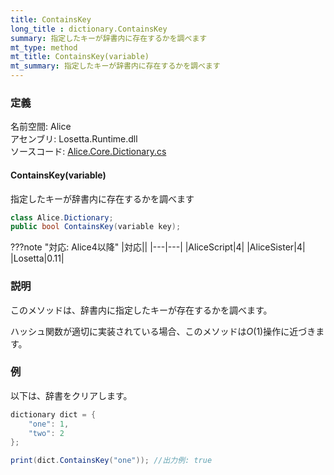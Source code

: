 ```yaml
---
title: ContainsKey
long_title : dictionary.ContainsKey
summary: 指定したキーが辞書内に存在するかを調べます
mt_type: method
mt_title: ContainsKey(variable)
mt_summary: 指定したキーが辞書内に存在するかを調べます
---
```


### 定義
名前空間: Alice<br/>
アセンブリ: Losetta.Runtime.dll<br/>
ソースコード: [Alice.Core.Dictionary.cs](https://github.com/WSOFT-Project/Losetta/blob/master/Losetta.Runtime/Core/Extension/Alice.Core.Dictionary.cs)

#### ContainsKey(variable)

指定したキーが辞書内に存在するかを調べます

```cs title="AliceScript"
class Alice.Dictionary;
public bool ContainsKey(variable key);
```

???note "対応: Alice4以降"
    |対応||
    |---|---|
    |AliceScript|4|
    |AliceSister|4|
    |Losetta|0.11|

### 説明
このメソッドは、辞書内に指定したキーが存在するかを調べます。

ハッシュ関数が適切に実装されている場合、このメソッドは$O(1)$操作に近づきます。

### 例
以下は、辞書をクリアします。

```cs title="AliceScript"
dictionary dict = { 
    "one": 1,
    "two": 2
};

print(dict.ContainsKey("one")); //出力例: true
```
